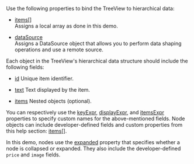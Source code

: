 Use the following properties to bind the TreeView to hierarchical data:

* [items[]](/Documentation/ApiReference/UI_Components/dxTreeView/Configuration/items/)        
Assigns a local array as done in this demo.

* [dataSource](/Documentation/ApiReference/UI_Components/dxTreeView/Configuration/#dataSource)            
Assigns a DataSource object that allows you to perform data shaping operations and use a remote source. 

Each object in the TreeView's hierarchical data structure should include the following fields:

* [id](/Documentation/ApiReference/UI_Components/dxTreeView/Configuration/items/#id)
Unique item identifier.

* [text](/Documentation/ApiReference/UI_Components/dxTreeView/Configuration/items/#text)
Text displayed by the item.

* [items](/Documentation/ApiReference/UI_Components/dxTreeView/Configuration/items/#items) 
Nested objects (optional).

You can respectively use the [keyExpr](/Documentation/ApiReference/UI_Components/dxTreeView/Configuration/#keyExpr), [displayExpr](/Documentation/ApiReference/UI_Components/dxTreeView/Configuration/#displayExpr), and [itemsExpr](/Documentation/ApiReference/UI_Components/dxTreeView/Configuration/#itemsExpr) properties to specify custom names for the above-mentioned fields. Node objects can include developer-defined fields and custom properties from this help section: [items[]](/Documentation/ApiReference/UI_Components/dxTreeView/Configuration/items/).

In this demo, nodes use the [expanded](/Documentation/ApiReference/UI_Components/dxTreeView/Configuration/items/#expanded) property that specifies whether a node is collapsed or expanded. They also include the developer-defined `price` and `image` fields.
